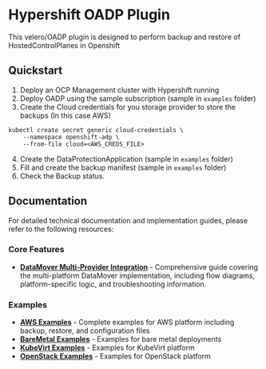 # Hypershift OADP Plugin

This velero/OADP plugin is designed to perform backup and restore of HostedControlPlanes in Openshift

## Quickstart

1. Deploy an OCP Management cluster with Hypershift running
2. Deploy OADP using the sample subscription (sample in `examples` folder)
3. Create the Cloud credentials for you storage provider to store the backups (In this case AWS)
```
kubectl create secret generic cloud-credentials \
    --namespace openshift-adp \
    --from-file cloud=<AWS_CREDS_FILE>
```
4. Create the DataProtectionApplication (sample in `examples` folder)
5. Fill and create the backup manifest (sample in `examples` folder)
6. Check the Backup status.

## Documentation

For detailed technical documentation and implementation guides, please refer to the following resources:

### Core Features
- **[DataMover Multi-Provider Integration](./docs/references/DataMover/DataMover-implementation.md)** - Comprehensive guide covering the multi-platform DataMover implementation, including flow diagrams, platform-specific logic, and troubleshooting information.

### Examples
- **[AWS Examples](./examples/AWS/)** - Complete examples for AWS platform including backup, restore, and configuration files
- **[BareMetal Examples](./examples/BareMetal/)** - Examples for bare metal deployments
- **[KubeVirt Examples](./examples/kubevirt/)** - Examples for KubeVirt platform
- **[OpenStack Examples](./examples/Openstack/)** - Examples for OpenStack platform
